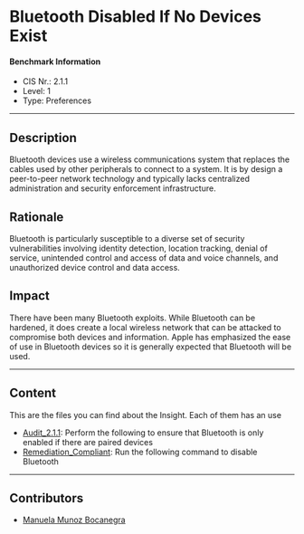 # Bluetooth Disabled If No Devices Exist
#### Benchmark Information
- CIS Nr.: 2.1.1
- Level: 1
- Type: Preferences
------------------------
## Description

Bluetooth devices use a wireless communications system that replaces the cables used by other peripherals to connect to a system. It is by design a peer-to-peer network technology and typically lacks centralized administration and security enforcement infrastructure.


## Rationale

Bluetooth is particularly susceptible to a diverse set of security vulnerabilities involving identity detection, location tracking, denial of service, unintended control and access of data and voice channels, and unauthorized device control and data access.

## Impact

There have been many Bluetooth exploits. While Bluetooth can be hardened, it does create a local wireless network that can be attacked to compromise both devices and information. Apple has emphasized the ease of use in Bluetooth devices so it is generally expected that Bluetooth will be used.

---
## Content
This are the files you can find about the Insight. Each of them has an use 
* [Audit_2.1.1](https://github.com/apfelwerk/JamfProtectInsights/blob/main/PreferencesType/CIS_2.1.1_Bluetooth%20Disabled%20If%20No%20Devices%20Exist/Audit_2.1.1.sh): Perform the following to ensure that Bluetooth is only enabled if there are paired devices 
* [Remediation_Compliant](https://github.com/apfelwerk/JamfProtectInsights/blob/main/PreferencesType/CIS_2.1.1_Bluetooth%20Disabled%20If%20No%20Devices%20Exist/Remediation_Compliant.sh): Run the following command to disable Bluetooth
------------------------------------------------------------------------------------------------------------------------------------------------------------------------------------------------------------------------------------------------------------------------------------------------------------------------------
## Contributors
* [Manuela Munoz Bocanegra](https://github.com/manuelamunoz)


